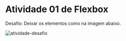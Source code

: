 # Atividade 01 de Flexbox

Desafio: Deixar os elementos como na imagem abaixo.

![atividade-desafio](https://github.com/user-attachments/assets/15721745-1954-493b-8b34-894ab6e9764c)
